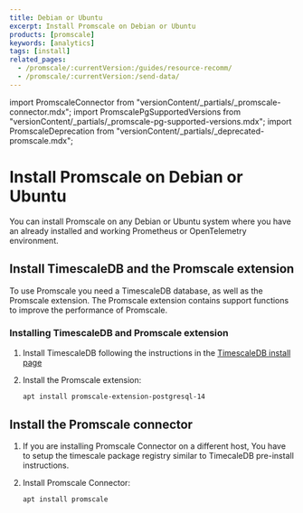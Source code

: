```yaml
---
title: Debian or Ubuntu
excerpt: Install Promscale on Debian or Ubuntu
products: [promscale]
keywords: [analytics]
tags: [install]
related_pages:
  - /promscale/:currentVersion:/guides/resource-recomm/
  - /promscale/:currentVersion:/send-data/
---
```


import PromscaleConnector from "versionContent/_partials/_promscale-connector.mdx";
import PromscalePgSupportedVersions from "versionContent/_partials/_promscale-pg-supported-versions.mdx";
import PromscaleDeprecation from "versionContent/_partials/_deprecated-promscale.mdx";

# Install Promscale on Debian or Ubuntu

<PromscaleDeprecation />

You can install Promscale on any Debian or Ubuntu system where you have an
already installed and working Prometheus or OpenTelemetry environment.

## Install TimescaleDB and the Promscale extension

To use Promscale you need a TimescaleDB database, as well as the Promscale
extension. The Promscale extension contains support functions to improve
the performance of Promscale.

<Procedure>

### Installing TimescaleDB and Promscale extension

1.  Install TimescaleDB following the instructions in the
    [TimescaleDB install page][tsdb-install-self-hosted]
1.  Install the Promscale extension:

    ```bash
    apt install promscale-extension-postgresql-14
    ```

    <PromscalePgSupportedVersions />

</Procedure>

## Install the Promscale connector

<PromscaleConnector />

1.  If you are installing Promscale Connector on a different host, You have to setup
    the timescale package registry similar to TimecaleDB pre-install instructions.
1.  Install Promscale Connector:

    ```bash
    apt install promscale
    ```

[tsdb-install-self-hosted]: /self-hosted/latest/install/
